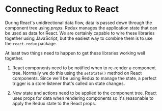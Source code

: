 # Connecting Redux to React

During React's unidirectional data flow, data is passed down through the component tree using _props_. Redux manages the application state that can be used as data for React. We are certainly capable to wire these libraries together using JavaScript, but the easiest way to combine them is to use the `react-redux` package.

At least two things need to happen to get these libraries working well together.

1. React components need to be notified when to re-render a component tree. Normally we do this using the `setState()` method on React components. Since we'll be using Redux to manage the state, a perfect trigger is a store listener that's called on state changes.

2. New state and actions need to be applied to the component tree. React uses props for data when rendering components so it's reasonable to apply the Redux state to the React props.

